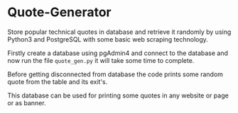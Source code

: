 # Quote-Generator

Store popular technical quotes in database and retrieve it randomly by using Python3 and PostgreSQL with some basic web scraping technology.

Firstly create a database using pgAdmin4 and connect to the database and now run the file ```quote_gen.py``` it will take some time to complete.

Before getting disconnected from database the code prints some random quote from the table and its exit's.

This database can be used for printing some quotes in any website or page or as banner.

